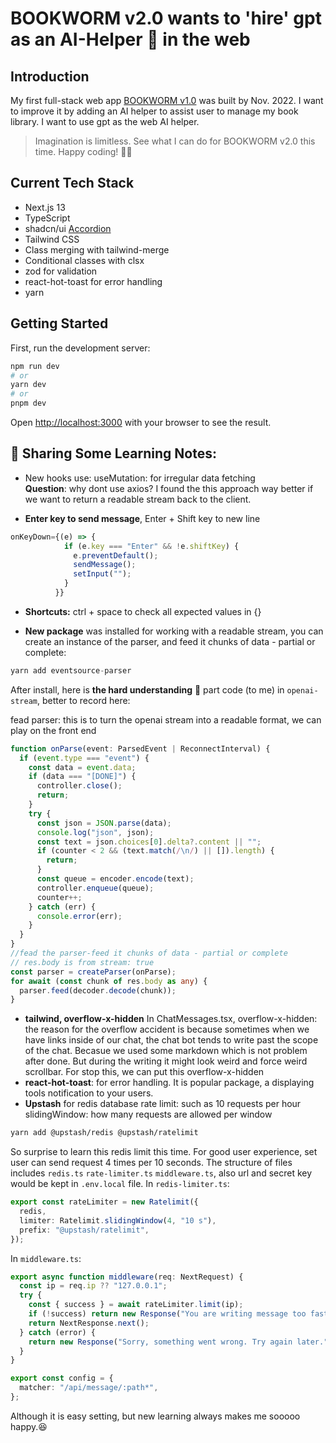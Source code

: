 # BOOKWORM v2.0 wants to 'hire' gpt as an AI-Helper 🤖 in the web

## Introduction

My first full-stack web app [BOOKWORM v1.0](https://github.com/yanliu1111/ReactFirebase-FullStackProject-bookLibrary) was built by Nov. 2022. I want to improve it by adding an AI helper to assist user to manage my book library. I want to use gpt as the web AI helper.

> Imagination is limitless. See what I can do for BOOKWORM v2.0 this time. Happy coding! 🧖‍♀️

## Current Tech Stack

- Next.js 13
- TypeScript
- shadcn/ui [Accordion](https://ui.shadcn.com/docs/components/accordion)
- Tailwind CSS
- Class merging with tailwind-merge
- Conditional classes with clsx
- zod for validation
- react-hot-toast for error handling
- yarn

## Getting Started

First, run the development server:

```bash
npm run dev
# or
yarn dev
# or
pnpm dev
```

Open [http://localhost:3000](http://localhost:3000) with your browser to see the result.

## 🤶 Sharing Some Learning Notes:

- New hooks use: useMutation: for irregular data fetching <br>
  **Question**: why dont use axios? I found the this approach way better if we want to return a readable stream back to the client.

- **Enter key to send message**, Enter + Shift key to new line

```ts
onKeyDown={(e) => {
            if (e.key === "Enter" && !e.shiftKey) {
              e.preventDefault();
              sendMessage();
              setInput("");
            }
          }}
```

- **Shortcuts:** ctrl + space to check all expected values in {}

- **New package** was installed for working with a readable stream, you can create an instance of the parser, and feed it chunks of data - partial or complete:

```ts
yarn add eventsource-parser
```

After install, here is **the hard understanding** 🤔 part code (to me) in `openai-stream`, better to record here:

fead parser: this is to turn the openai stream into a readable format, we can play on the front end

```ts
function onParse(event: ParsedEvent | ReconnectInterval) {
  if (event.type === "event") {
    const data = event.data;
    if (data === "[DONE]") {
      controller.close();
      return;
    }
    try {
      const json = JSON.parse(data);
      console.log("json", json);
      const text = json.choices[0].delta?.content || "";
      if (counter < 2 && (text.match(/\n/) || []).length) {
        return;
      }
      const queue = encoder.encode(text);
      controller.enqueue(queue);
      counter++;
    } catch (err) {
      console.error(err);
    }
  }
}
//fead the parser-feed it chunks of data - partial or complete
// res.body is from stream: true
const parser = createParser(onParse);
for await (const chunk of res.body as any) {
  parser.feed(decoder.decode(chunk));
}
```

- **tailwind, overflow-x-hidden** In ChatMessages.tsx, overflow-x-hidden: the reason for the overflow accident is because sometimes when we have links inside of our chat, the chat bot tends to write past the scope of the chat. Becasue we used some markdown which is not problem after done. But during the writing it might look weird and force weird scrollbar. For stop this, we can put this overflow-x-hidden
- **react-hot-toast**: for error handling.
  It is popular package, a displaying tools notification to your users.
- **Upstash** for redis database
  rate limit: such as 10 requests per hour
  slidingWindow: how many requests are allowed per window

```bash
yarn add @upstash/redis @upstash/ratelimit
```

So surprise to learn this redis limit this time.
For good user experience, set user can send request 4 times per 10 seconds.
The structure of files includes `redis.ts` `rate-limiter.ts` `middleware.ts`, also url and secret key would be kept in `.env.local` file.
In `redis-limiter.ts`:

```ts
export const rateLimiter = new Ratelimit({
  redis,
  limiter: Ratelimit.slidingWindow(4, "10 s"),
  prefix: "@upstash/ratelimit",
});
```

In `middleware.ts`:

```ts
export async function middleware(req: NextRequest) {
  const ip = req.ip ?? "127.0.0.1";
  try {
    const { success } = await rateLimiter.limit(ip);
    if (!success) return new Response("You are writing message too fast.");
    return NextResponse.next();
  } catch (error) {
    return new Response("Sorry, something went wrong. Try again later.");
  }
}

export const config = {
  matcher: "/api/message/:path*",
};
```

Although it is easy setting, but new learning always makes me sooooo happy.😆
